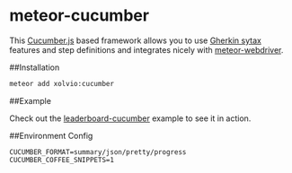 meteor-cucumber
===============

This [Cucumber.js](https://github.com/cucumber/cucumber-js) based framework allows you to use
[Gherkin sytax](https://github.com/cucumber/cucumber/wiki/Gherkin) features and step definitions and
integrates nicely with [meteor-webdriver](https://github.com/xolvio/meteor-webdriver).

##Installation
```sh
meteor add xolvio:cucumber
```

##Example

Check out the [leaderboard-cucumber](https://github.com/meteor-velocity/velocity-examples/tree/master/leaderboard-cucumber)
example to see it in action.

##Environment Config

`CUCUMBER_FORMAT=summary/json/pretty/progress`
`CUCUMBER_COFFEE_SNIPPETS=1`
